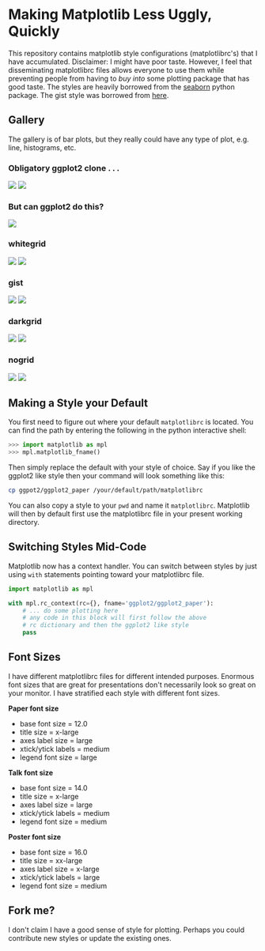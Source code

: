 # Making Matplotlib Less Uggly, Quickly

This repository contains matplotlib style configurations (matplotlibrc's) that I have accumulated. Disclaimer: I might have poor taste. However, I feel that disseminating matplotlibrc files allows everyone to use them while preventing people from having to *buy into* some plotting package that has good taste. The styles are heavily borrowed from the [seaborn](https://github.com/mwaskom/seaborn) python package. The gist style was borrowed from [here](https://gist.github.com/huyng/816622).

## Gallery

The gallery is of bar plots, but they really could have any type of plot, e.g. line, histograms, etc.

### Obligatory ggplot2 clone . . .
![](https://raw.github.com/ctokheim/matplotlibrc/master/examples/ggplot2.bar.png)
![](https://raw.github.com/ctokheim/matplotlibrc/master/examples/ggplot2.line.png)

### But can ggplot2 do this?
![](https://raw.github.com/ctokheim/matplotlibrc/xkcd/examples/ggplot2_xkcd.bar.png)

### whitegrid
![](https://raw.github.com/ctokheim/matplotlibrc/master/examples/whitegrid.bar.png)
![](https://raw.github.com/ctokheim/matplotlibrc/master/examples/whitegrid.line.png)

### gist
![](https://raw.github.com/ctokheim/matplotlibrc/master/examples/gist.bar.png)
![](https://raw.github.com/ctokheim/matplotlibrc/master/examples/gist.line.png)

### darkgrid
![](https://raw.github.com/ctokheim/matplotlibrc/master/examples/darkgrid.bar.png)
![](https://raw.github.com/ctokheim/matplotlibrc/master/examples/darkgrid.line.png)

### nogrid
![](https://raw.github.com/ctokheim/matplotlibrc/master/examples/nogrid.bar.png)
![](https://raw.github.com/ctokheim/matplotlibrc/master/examples/nogrid.line.png)

## Making a Style your Default

You first need to figure out where your default `matplotlibrc` is located.
You can find the path by entering the following in the python interactive shell:

```python
>>> import matplotlib as mpl
>>> mpl.matplotlib_fname()
```

Then simply replace the default with your style of choice. Say if you 
like the ggplot2 like style then your command will look something like this:

```bash
cp ggpot2/ggplot2_paper /your/default/path/matplotlibrc
```

You can also copy a style to your `pwd` and name it `matplotlibrc`. Matplotlib
will then by default first use the matplotlibrc file in your present working
directory.

## Switching Styles Mid-Code

Matplotlib now has a context handler. You can switch between styles by just using `with`
statements pointing toward your matplotlibrc file.

```python
import matplotlib as mpl

with mpl.rc_context(rc={}, fname='ggplot2/ggplot2_paper'):
    # ... do some plotting here
    # any code in this block will first follow the above
    # rc dictionary and then the ggplot2 like style
    pass
```

## Font Sizes

I have different matplotlibrc files for different intended purposes.
Enormous font sizes that are great for presentations don't necessarily
look so great on your monitor. I have stratified each style with different
font sizes.

**Paper font size**
* base font size = 12.0
* title size = x-large
* axes label size = large
* xtick/ytick labels = medium
* legend font size = large

**Talk font size**
* base font size = 14.0
* title size = x-large
* axes label size = large
* xtick/ytick labels = medium
* legend font size = medium

**Poster font size**
* base font size = 16.0
* title size = xx-large
* axes label size = x-large
* xtick/ytick labels = large
* legend font size = medium

## Fork me?

I don't claim I have a good sense of style for plotting. Perhaps you could
contribute new styles or update the existing ones.
